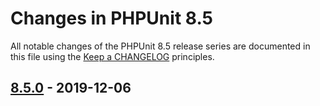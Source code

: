 # Changes in PHPUnit 8.5

All notable changes of the PHPUnit 8.5 release series are documented in this file using the [Keep a CHANGELOG](http://keepachangelog.com/) principles.

## [8.5.0] - 2019-12-06

[8.5.0]: https://github.com/sebastianbergmann/phpunit/compare/8.4...master

